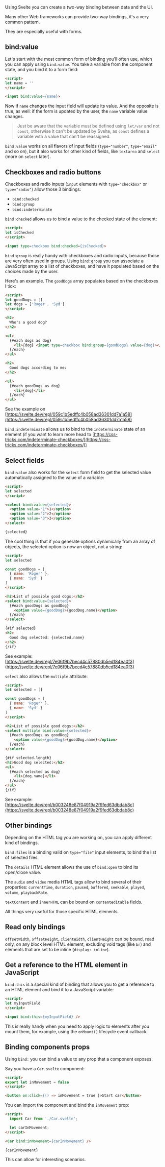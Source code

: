 Using Svelte you can create a two-way binding between data and the UI.

Many other Web frameworks can provide two-way bindings, it's a very common pattern.

They are especially useful with forms.

## bind:value

Let's start with the most common form of binding you'll often use, which you can apply using `bind:value`. You take a variable from the component state, and you bind it to a form field:

```html
<script>
let name = ''
</script>

<input bind:value={name}>
```

Now if `name` changes the input field will update its value. And the opposite is true, as well: if the form is updated by the user, the `name` variable value changes.

> Just be aware that the variable must be defined using `let/var` and not `const`, otherwise it can't be updated by Svelte, as `const` defines a variable with a value that can't be reassigned.

`bind:value` works on all flavors of input fields (`type="number"`, `type="email"` and so on), but it also works for other kind of fields, like `textarea` and `select` (more on `select` later).

## Checkboxes and radio buttons

Checkboxes and radio inputs (`input` elements with `type="checkbox"` or `type="radio"`) allow those 3 bindings:

- `bind:checked`
- `bind:group`
- `bind:indeterminate`

`bind:checked` allows us to bind a value to the checked state of the element:

```html
<script>
let isChecked
</script>

<input type=checkbox bind:checked={isChecked}>
```

 `bind:group` is really handy with checkboxes and radio inputs, because those are very often used in groups. Using `bind:group` you can associate a JavaScript array to a list of checkboxes, and have it populated based on the choices made by the user.

Here's an example. The `goodDogs` array populates based on the checkboxes I tick:

```html
<script>
let goodDogs = []
let dogs = ['Roger', 'Syd']
</script>

<h2>
  Who's a good dog?
</h2>

<ul>
  {#each dogs as dog}
    <li>{dog} <input type=checkbox bind:group={goodDogs} value={dog}></li>
  {/each}
</ul>

<h2>
  Good dogs according to me:
</h2>

<ul>
  {#each goodDogs as dog}
    <li>{dog}</li>
  {/each}
</ul>
```

See the example on [https://svelte.dev/repl/059c1b5edffc4b058ad36301dd7a1a58](https://svelte.dev/repl/059c1b5edffc4b058ad36301dd7a1a58)

`bind:indeterminate` allows us to bind to the `indeterminate` state of an element (if you want to learn more head to [https://css-tricks.com/indeterminate-checkboxes/](https://css-tricks.com/indeterminate-checkboxes/))

## Select fields

`bind:value` also works for the `select` form field to get the selected value automatically assigned to the value of a variable:

```html
<script>
let selected
</script>

<select bind:value={selected}>
  <option value="1">1</option>
  <option value="2">2</option>
  <option value="3">3</option>
</select>

{selected}
```

The cool thing is that if you generate options dynamically from an array of objects, the selected option is now an object, not a string:

```html
<script>
let selected

const goodDogs = [
  { name: 'Roger' },
  { name: 'Syd' }
]
</script>

<h2>List of possible good dogs:</h2>
<select bind:value={selected}>
  {#each goodDogs as goodDog}
    <option value={goodDog}>{goodDog.name}</option>
  {/each}
</select>

{#if selected}
<h2>
  Good dog selected: {selected.name}
</h2>
{/if}
```

See example: [https://svelte.dev/repl/7e06f9b7becd4c57880db5ed184ea0f3](https://svelte.dev/repl/7e06f9b7becd4c57880db5ed184ea0f3)

`select` also allows the `multiple` attribute:

```html
<script>
let selected = []

const goodDogs = [
  { name: 'Roger' },
  { name: 'Syd' }
]
</script>

<h2>List of possible good dogs:</h2>
<select multiple bind:value={selected}>
  {#each goodDogs as goodDog}
    <option value={goodDog}>{goodDog.name}</option>
  {/each}
</select>

{#if selected.length}
<h2>Good dog selected:</h2>
<ul>
  {#each selected as dog}
    <li>{dog.name}</li>
  {/each}
</ul>
{/if}
```

See example:  [https://svelte.dev/repl/b003248e87f04919a2f9fed63dbdab8c](https://svelte.dev/repl/b003248e87f04919a2f9fed63dbdab8c)

## Other bindings

Depending on the HTML tag you are working on, you can apply different kind of bindings.

`bind:files` is a binding valid on `type="file"` input elements, to bind the list of selected files.

The `details` HTML element allows the use of `bind:open` to bind its open/close value.

The `audio` and `video` media HTML tags allow to bind several of their properties: `currentTime`, `duration`, `paused`, `buffered`, `seekable`, `played`, `volume`, `playbackRate`.

`textContent` and `innerHTML` can be bound on `contenteditable` fields.

All things very useful for those specific HTML elements.

## Read only bindings

`offsetWidth`, `offsetHeight`, `clientWidth`, `clientHeight` can be bound, read only, on any block level HTML element, excluding void tags (like `br`) and elements that are set to be inline (`display: inline`).

## Get a reference to the HTML element in JavaScript

`bind:this` is a special kind of binding that allows you to get a reference to an HTML element and bind it to a JavaScript variable:

```html
<script>
let myInputField
</script>

<input bind:this={myInputField} />
```

This is really handy when you need to apply logic to elements after you mount them, for example, using the `onMount()` lifecycle event callback.

## Binding components props

Using `bind:` you can bind a value to any prop that a component exposes.

Say you have a `Car.svelte` component:

```html
<script>
export let inMovement = false
</script>

<button on:click={() => inMovement = true }>Start car</button>
```

You can import the component and bind the `inMovement` prop:

```html
<script>
  import Car from './Car.svelte';

  let carInMovement;
</script>

<Car bind:inMovement={carInMovement} />

{carInMovement}
```

This can allow for interesting scenarios.
